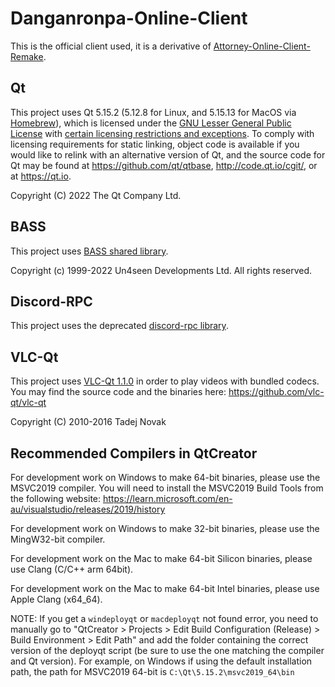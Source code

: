 # Danganronpa-Online-Client
This is the official client used, it is a derivative of [Attorney-Online-Client-Remake](https://github.com/AttorneyOnline/AO2-Client).

## Qt
This project uses Qt 5.15.2 (5.12.8 for Linux, and 5.15.13 for MacOS via [Homebrew](https://brew.sh/)), which is licensed under the [GNU Lesser General Public License](https://www.gnu.org/licenses/lgpl-3.0.txt) with [certain licensing restrictions and exceptions](https://www.qt.io/qt-licensing-terms/). To comply with licensing requirements for static linking, object code is available if you would like to relink with an alternative version of Qt, and the source code for Qt may be found at https://github.com/qt/qtbase, http://code.qt.io/cgit/, or at https://qt.io.

Copyright (C) 2022 The Qt Company Ltd.

## BASS
This project uses [BASS shared library](http://www.un4seen.com/).

Copyright (c) 1999-2022 Un4seen Developments Ltd. All rights reserved.

## Discord-RPC
This project uses the deprecated [discord-rpc library](https://github.com/discord/discord-rpc).

## VLC-Qt
This project uses [VLC-Qt 1.1.0](https://vlc-qt.tano.si/) in order to play videos with bundled codecs. You may find the source code and the binaries here: https://github.com/vlc-qt/vlc-qt

Copyright (C) 2010-2016 Tadej Novak

## Recommended Compilers in QtCreator

For development work on Windows to make 64-bit binaries, please use the MSVC2019 compiler. You will need to install the MSVC2019 Build Tools from the following website:
https://learn.microsoft.com/en-au/visualstudio/releases/2019/history

For development work on Windows to make 32-bit binaries, please use the MingW32-bit compiler.

For development work on the Mac to make 64-bit Silicon binaries, please use Clang (C/C++ arm 64bit).

For development work on the Mac to make 64-bit Intel binaries, please use Apple Clang (x64_64).

NOTE: If you get a `windeployqt` or `macdeployqt` not found error, you need to manually go to "QtCreator > Projects > Edit Build Configuration (Release) > Build Environment > Edit Path" and add the folder containing the correct version of the deployqt script (be sure to use the one matching the compiler and Qt version). For example, on Windows if using the default installation path, the path for MSVC2019 64-bit is `C:\Qt\5.15.2\msvc2019_64\bin`
